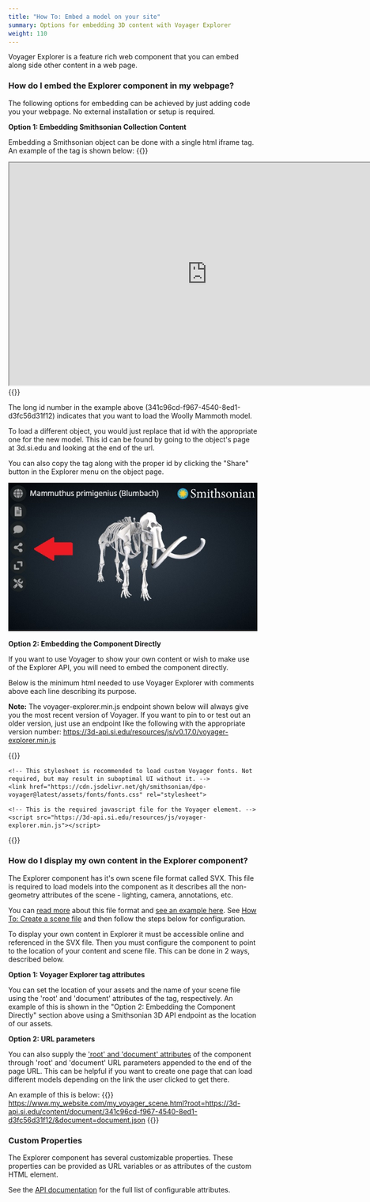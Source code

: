 ```yaml
---
title: "How To: Embed a model on your site"
summary: Options for embedding 3D content with Voyager Explorer
weight: 110
---
```


Voyager Explorer is a feature rich web component that you can embed along side other content in a web page.

### How do I embed the Explorer component in my webpage?

The following options for embedding can be achieved by just adding code you your webpage. No external installation or setup is required.

**Option 1: Embedding Smithsonian Collection Content**

Embedding a Smithsonian object can be done with a single html iframe tag. An example of the tag is shown below:
{{<highlight html>}}
<iframe name="Smithsonian Voyager" src="https://3d-api.si.edu/voyager/3d_package:341c96cd-f967-4540-8ed1-d3fc56d31f12" width="800" height="450" allow="xr; xr-spatial-tracking; fullscreen"></iframe>
{{</highlight>}}

The long id number in the example above (341c96cd-f967-4540-8ed1-d3fc56d31f12) indicates that you want to load the Woolly Mammoth model. 

To load a different object, you would just replace that id with the appropriate one for the new model. 
This id can be found by going to the object's page at 3d.si.edu and looking at the end of the url. 

You can also copy the tag along with the proper id by clicking the "Share" button in the Explorer menu on the object page. 

![Pose Task](share-button.jpg) 

**Option 2: Embedding the Component Directly**

If you want to use Voyager to show your own content or wish to make use of the Explorer API, you will need to embed the component directly.

Below is the minimum html needed to use Voyager Explorer with comments above each line describing its purpose.

**Note:** The voyager-explorer.min.js endpoint shown below will always give you the most recent version of Voyager. If you want to pin to or test out an older version,
just use an endpoint like the following with the appropriate version number: https://3d-api.si.edu/resources/js/v0.17.0/voyager-explorer.min.js

{{<highlight html>}}
<!DOCTYPE html>
<html>
<head>
	<!-- This optional line provides a custom Voyager icon used for favorite/bookmarked pages. -->
	<link rel="shortcut icon" type="image/png" href="https://cdn.jsdelivr.net/gh/smithsonian/dpo-voyager@latest/assets/favicon.png"/>
	
	<!-- This stylesheet is recommended to load custom Voyager fonts. Not required, but may result in suboptimal UI without it. -->
	<link href="https://cdn.jsdelivr.net/gh/smithsonian/dpo-voyager@latest/assets/fonts/fonts.css" rel="stylesheet">
</head>
<body>
	<!-- This is the required Voyager tag. Customization can be done here via attributes. -->
	<!-- The 'root' attribute is the base path to your scene assets. -->
	<!-- The 'document' attribute is the name of your scene file -->
	<voyager-explorer root='https://3d-api.si.edu/content/document/341c96cd-f967-4540-8ed1-d3fc56d31f12/' document='document.json'></voyager-explorer>
	
	<!-- This is the required javascript file for the Voyager element. -->
	<script src="https://3d-api.si.edu/resources/js/voyager-explorer.min.js"></script>
</body>
</html>
{{</highlight>}}

### How do I display my own content in the Explorer component?

The Explorer component has it's own scene file format called SVX. This file is required to load models into the component as it describes all the non-geometry attributes of the scene - lighting, camera, annotations, etc.

You can [read more](../../document/overview) about this file format and [see an example here](../../document/example). See [How To: Create a scene file](../scene-create/) and then follow the steps below for configuration.

To display your own content in Explorer it must be accessible online and referenced in the SVX file. Then you must configure the component to point to the location of your content and scene file. This can be done in 2 ways, described below.

**Option 1: Voyager Explorer tag attributes**

You can set the location of your assets and the name of your scene file using the 'root' and 'document' attributes of the tag, respectively. An example of this is shown in the "Option 2: Embedding the Component Directly" section above using a Smithsonian 3D API endpoint as the location of our assets.

**Option 2: URL parameters** 

You can also supply the ['root' and 'document' attributes](../api) of the component through 'root' and 'document' URL parameters appended to the end of the page URL. This can be helpful if you want to create one page that can load different models depending on the link the user clicked to get there.

An example of this is below:
{{<highlight html>}}
https://www.my_website.com/my_voyager_scene.html?root=https://3d-api.si.edu/content/document/341c96cd-f967-4540-8ed1-d3fc56d31f12/&document=document.json
{{</highlight>}}

### Custom Properties
The Explorer component has several customizable properties. These properties can be provided as URL variables or as attributes of the custom HTML element.

See the [API documentation](../api/) for the full list of configurable attributes.